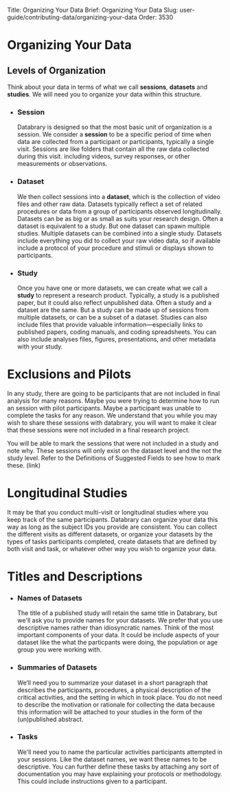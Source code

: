Title: Organizing Your Data
Brief: Organizing Your Data
Slug: user-guide/contributing-data/organizing-your-data
Order: 3530

# Organizing Your Data

## Levels of Organization
Think about your data in terms of what we call **sessions**, **datasets** and **studies**. We will need you to organize your data within this structure. 

* ### Session

	Databrary is designed so that the most basic unit of organization is a session. We consider a **session** to be a specific period of time when data are collected from a participant or participants, typically a single visit. Sessions are like folders that contain all the raw data collected during this visit. including videos, survey responses, or other measurements or observations.

* ### Dataset

    We then collect sessions into a **dataset**, which is the collection of video files and other raw data. Datasets typically reflect a set of related procedures or data from a group of participants observed longitudinally. Datasets can be as big or as small as suits your research design. Often a dataset is equivalent to a study. But one dataset can spawn multiple studies. Multiple datasets can be combined into a single study. Datasets include everything you did to collect your raw video data, so if available include a protocol of your procedure and stimuli or displays shown to participants.

* ### Study

	Once you have one or more datasets, we can create what we call a **study** to represent a research product. Typically, a study is a published paper, but it could also reflect unpublished data. Often a study and a dataset are the same. But a study can be made up of sessions from multiple datasets, or can be a subset of a dataset. Studies can also include files that provide valuable information—especially links to published papers, coding manuals, and coding spreadsheets. You can also include analyses files, figures, presentations, and other metadata with your study.




# Exclusions and Pilots

In any study, there are going to be participants that are not included in final analysis for many reasons. Maybe you were trying to determine how to run an session with pilot participants. Maybe a participant was unable to complete the tasks for any reason. We understand that you while you may wish to share these sessions with databrary, you will want to make it clear that these sessions were not included in a final research project. 

You will be able to mark the sessions that were not included in a study and note why. These sessions will only exist on the dataset level and the not the study level. Refer to the Definitions of Suggested Fields to see how to mark these. (link) 



# Longitudinal Studies

It may be that you conduct multi-visit or longitudinal studies where you keep track of the same participants. Databrary can organize your data this way as long as the subject IDs you provide are consistent. You can collect the different visits as different datasets, or organize your datasets by the types of tasks participants completed, create datasets that are defined by both visit and task, or whatever other way you wish to organize your data. 

# Titles and Descriptions
 
* ### Names of Datasets
	The title of a published study will retain the same title in Databrary, but we'll ask you to provide names for your datasets. We prefer that you use descriptive names rather than idiosyncratic names. Think of the most important components of your data. It could be include aspects of your dataset like the what the particpants were doing, the population or age group you were working with.
* ### Summaries of Datasets
	We’ll need you to summarize your dataset in a short paragraph that describes the  participants, procedures, a physical description of the critical activities, and the setting in which in took place. You do not need to describe the motivation or rationale for collecting the data because this information will be attached to your studies in the form of the (un)published abstract. 

* ### Tasks

	We'll need you to name the particular activities participants attempted in your sessions. Like the dataset names, we want these names to be descriptive. You can further define these tasks by attaching any sort of  documentation you may have explaining your protocols or methodology. This could include instructions given to a participant.